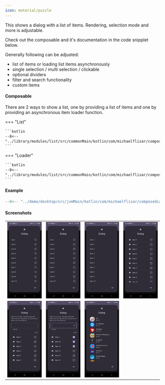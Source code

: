 ```yaml
---
icon: material/puzzle
---
```


This shows a dialog with a list of items. Rendering, selection mode and more is adjustable.

Check out the composable and it's documentation in the code snipplet below.

Generally following can be adjusted:

* list of items or loading list items asynchronously
* single selection / multi selection / clickable
* optional dividers
* filter and search functionality
* custom items

#### Composable

There are 2 ways to show a list, one by providing a list of items and one by providing an asynchronous item loader function.


=== "List"

    ```kotlin
    --8<-- "../library/modules/list/src/commonMain/kotlin/com/michaelflisar/composedialogs/dialogs/list/DialogList.kt:constructor"
    ```

=== "Loader"

    ```kotlin
    --8<-- "../library/modules/list/src/commonMain/kotlin/com/michaelflisar/composedialogs/dialogs/list/DialogList.kt:constructor2"
    ```

#### Example

```kotlin
--8<-- "../demo/desktop/src/jvmMain/kotlin/com/michaelflisar/composedialogs/demo/Main.kt:demo-list"
```

#### Screenshots

| | | | |
|-|-|-|-|
| ![Screenshot](../screenshots/demo_list1.jpg) | ![Screenshot](../screenshots/demo_list2.jpg) | ![Screenshot](../screenshots/demo_list3.jpg) | ![Screenshot](../screenshots/demo_list4.jpg) |
| ![Screenshot](../screenshots/demo_list5.jpg) | ![Screenshot](../screenshots/demo_list6.jpg) | ![Screenshot](../screenshots/demo_list7.jpg) | |